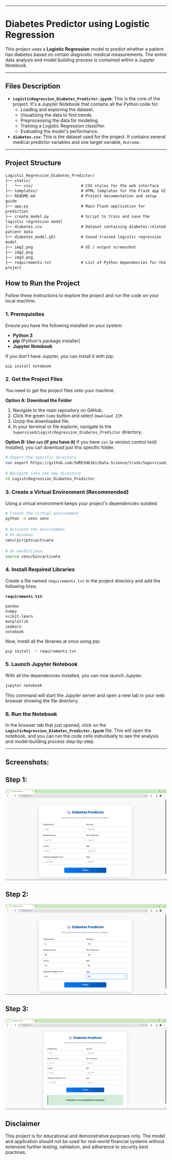 
-----

# Diabetes Predictor using Logistic Regression 

This project uses a **Logistic Regression** model to predict whether a patient has diabetes based on certain diagnostic medical measurements. The entire data analysis and model building process is contained within a Jupyter Notebook.

-----

##  Files Description

  * **`LogisticRegression_Diabetes_Predictor.ipynb`**: This is the core of the project. It's a Jupyter Notebook that contains all the Python code for:
      * Loading and exploring the dataset.
      * Visualizing the data to find trends.
      * Preprocessing the data for modeling.
      * Training a Logistic Regression classifier.
      * Evaluating the model's performance.
  * **`diabetes.csv`**: This is the dataset used for the project. It contains several medical predictor variables and one target variable, `Outcome`.

-----



## Project Structure
```
Logistic_Regression_Diabetes_Predictor/
├── static/
│   └── css/                     # CSS styles for the web interface
├── templates/                   # HTML templates for the Flask app UI
├── README.md                    # Project documentation and setup guide
├── app.py                       # Main Flask application for prediction
├── create_model.py              # Script to train and save the logistic regression model
├── diabetes.csv                 # Dataset containing diabetes-related patient data
├── diabetes_model.pkl           # Saved trained logistic regression model
├── img1.png                     # UI / output screenshot
├── img2.png
├── img3.png
├── requirements.txt             # List of Python dependencies for the project
```

##  How to Run the Project

Follow these instructions to explore the project and run the code on your local machine.

### 1\. Prerequisites

Ensure you have the following installed on your system:

  * **Python 3**
  * **pip** (Python's package installer)
  * **Jupyter Notebook**

If you don't have Jupyter, you can install it with pip:

```bash
pip install notebook
```

### 2\. Get the Project Files

You need to get the project files onto your machine.

**Option A: Download the Folder**

1.  Navigate to the main repository on GitHub.
2.  Click the green `Code` button and select `Download ZIP`.
3.  Unzip the downloaded file.
4.  In your terminal or file explorer, navigate to the `Supervised/LogistcRegression_Diabetes_Predictor` directory.

**Option B: Use `svn` (if you have it)**
If you have `svn` (a version control tool) installed, you can download just this specific folder.

```bash
# Export the specific directory
svn export https://github.com/SURESH6161/Data-Science/trunk/Supervised/LogistcRegression_Diabetes_Predictor

# Navigate into the new directory
cd LogistcRegression_Diabetes_Predictor
```

### 3\. Create a Virtual Environment (Recommended)

Using a virtual environment keeps your project's dependencies isolated.

```bash
# Create the virtual environment
python -m venv venv

# Activate the environment
# On Windows:
venv\Scripts\activate

# On macOS/Linux:
source venv/bin/activate
```

### 4\. Install Required Libraries

Create a file named `requirements.txt` in the project directory and add the following lines:

**`requirements.txt`**:

```
pandas
numpy
scikit-learn
matplotlib
seaborn
notebook
```

Now, install all the libraries at once using pip:

```bash
pip install -r requirements.txt
```

### 5\. Launch Jupyter Notebook

With all the dependencies installed, you can now launch Jupyter.

```bash
jupyter notebook
```

This command will start the Jupyter server and open a new tab in your web browser showing the file directory.

### 6\. Run the Notebook

In the browser tab that just opened, click on the **`LogisticRegression_Diabetes_Predictor.ipynb`** file. This will open the notebook, and you can run the code cells individually to see the analysis and model-building process step-by-step.

-----

##  Screenshots:

## Step 1:
![General interface](img1.png)
## Step 2:
![Filling in the details](img2.png)
## Step 3:
![Final predicted result](img3.png)

## Disclaimer

This project is for educational and demonstrative purposes only. The model and application should not be used for real-world financial systems without extensive further testing, validation, and adherence to security best practices.